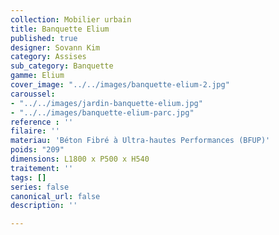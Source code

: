 ```yaml
---
collection: Mobilier urbain
title: Banquette Elium
published: true
designer: Sovann Kim
category: Assises
sub_category: Banquette
gamme: Elium
cover_image: "../../images/banquette-elium-2.jpg"
caroussel:
- "../../images/jardin-banquette-elium.jpg"
- "../../images/banquette-elium-parc.jpg"
reference : ''
filaire: ''
materiau: 'Béton Fibré à Ultra-hautes Performances (BFUP)'
poids: "209"
dimensions: L1800 x P500 x H540
traitement: ''
tags: []
series: false
canonical_url: false
description: ''

---
```

